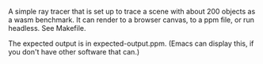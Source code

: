 A simple ray tracer that is set up to trace a scene with about 200
objects as a wasm benchmark.  It can render to a browser canvas, to a
ppm file, or run headless.  See Makefile.

The expected output is in expected-output.ppm.  (Emacs can display
this, if you don't have other software that can.)
